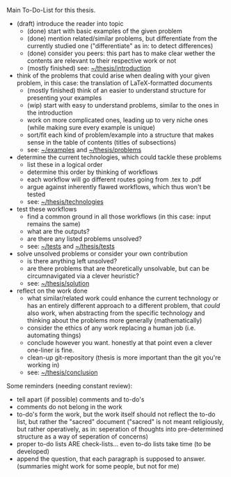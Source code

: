 Main To-Do-List for this thesis.
- (draft) introduce the reader into topic 
    - (done) start with basic examples of the given problem
    - (done) mention related/similar problems, but differentiate from the currently studied one ("differentiate" as in: to detect differences)
    - (done) consider you peers: this part has to make clear wether the contents are relevant to their respective work or not
    - (mostly finished) see: [~/thesis/introduction](thesis/introduction/todo.md)
- think of the problems that could arise when dealing with your given problem, in this case: the translation of LaTeX-formatted documents 
    - (mostly finished) think of an easier to understand structure for presenting your examples
    - (wip) start with easy to understand problems, similar to the ones in the introduction
    - work on more complicated ones, leading up to very niche ones (while making sure every example is unique)
    - sort/fit each kind of problem/example into a structure that makes sense in the table of contents (titles of subsections)
    - see: [~/examples](examples/todo.md) and [~/thesis/problems](thesis/problems/todo.md)
- determine the current technologies, which could tackle these problems
    - list these in a logical order
    - determine this order by thinking of workflows
    - each workflow will go different routes going from .tex to .pdf
    - argue against inherently flawed workflows, which thus won't be tested
    - see: [~/thesis/technologies](thesis/technologies/todo.md)
- test these workflows
    - find a common ground in all those workflows (in this case: input remains the same)
    - what are the outputs?
    - are there any listed problems unsolved?
    - see: [~/tests](tests/todo.md) and [~/thesis/tests](thesis/tests/todo.md)
- solve unsolved problems or consider your own contribution
    - is there anything left unsolved?
    - are there problems that are theoretically unsolvable, but can be circumnavigated via a clever heuristic?
    - see: [~/thesis/solution](thesis/contribution/todo.md)
- reflect on the work done
    - what similar/related work could enhance the current technology or has an entirely different approach to a different problem, that _could_ also work, when abstracting from the specific technology and thinking about the problems more generally (mathematically)
    - consider the ethics of any work replacing a human job (i.e. automating things)
    - conclude however you want. honestly at that point even a clever one-liner is fine.
    - clean-up git-repository (thesis is more important than the git you're working in)
    - see: [~/thesis/conclusion](thesis/conclusion/todo.md)

Some reminders (needing constant review):
- tell apart (if possible) comments and to-do's
- comments do not belong in the work
- to-do's form the work, but the work itself should not reflect the to-do list, but rather the "sacred" document ("sacred" is not meant religiously, but rather operatively, as in: seperation of thoughts into pre-determined structure as a way of seperation of concerns)
- proper to-do lists ARE check-lists... even to-do lists take time (to be developed)
- append the question, that each paragraph is supposed to answer. (summaries might work for some people, but not for me)
